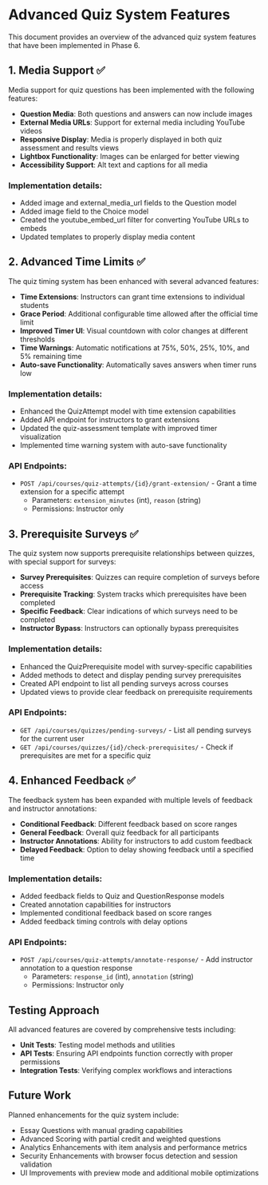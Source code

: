 # Advanced Quiz System Features

This document provides an overview of the advanced quiz system features that have been implemented in Phase 6.

## 1. Media Support ✅

Media support for quiz questions has been implemented with the following features:

- **Question Media**: Both questions and answers can now include images
- **External Media URLs**: Support for external media including YouTube videos
- **Responsive Display**: Media is properly displayed in both quiz assessment and results views
- **Lightbox Functionality**: Images can be enlarged for better viewing
- **Accessibility Support**: Alt text and captions for all media

### Implementation details:
- Added image and external_media_url fields to the Question model
- Added image field to the Choice model
- Created the youtube_embed_url filter for converting YouTube URLs to embeds
- Updated templates to properly display media content

## 2. Advanced Time Limits ✅

The quiz timing system has been enhanced with several advanced features:

- **Time Extensions**: Instructors can grant time extensions to individual students
- **Grace Period**: Additional configurable time allowed after the official time limit
- **Improved Timer UI**: Visual countdown with color changes at different thresholds
- **Time Warnings**: Automatic notifications at 75%, 50%, 25%, 10%, and 5% remaining time
- **Auto-save Functionality**: Automatically saves answers when timer runs low

### Implementation details:
- Enhanced the QuizAttempt model with time extension capabilities
- Added API endpoint for instructors to grant extensions
- Updated the quiz-assessment template with improved timer visualization
- Implemented time warning system with auto-save functionality

### API Endpoints:
- `POST /api/courses/quiz-attempts/{id}/grant-extension/` - Grant a time extension for a specific attempt
  - Parameters: `extension_minutes` (int), `reason` (string)
  - Permissions: Instructor only

## 3. Prerequisite Surveys ✅

The quiz system now supports prerequisite relationships between quizzes, with special support for surveys:

- **Survey Prerequisites**: Quizzes can require completion of surveys before access
- **Prerequisite Tracking**: System tracks which prerequisites have been completed
- **Specific Feedback**: Clear indications of which surveys need to be completed
- **Instructor Bypass**: Instructors can optionally bypass prerequisites

### Implementation details:
- Enhanced the QuizPrerequisite model with survey-specific capabilities
- Added methods to detect and display pending survey prerequisites
- Created API endpoint to list all pending surveys across courses
- Updated views to provide clear feedback on prerequisite requirements

### API Endpoints:
- `GET /api/courses/quizzes/pending-surveys/` - List all pending surveys for the current user
- `GET /api/courses/quizzes/{id}/check-prerequisites/` - Check if prerequisites are met for a specific quiz

## 4. Enhanced Feedback ✅

The feedback system has been expanded with multiple levels of feedback and instructor annotations:

- **Conditional Feedback**: Different feedback based on score ranges
- **General Feedback**: Overall quiz feedback for all participants
- **Instructor Annotations**: Ability for instructors to add custom feedback
- **Delayed Feedback**: Option to delay showing feedback until a specified time

### Implementation details:
- Added feedback fields to Quiz and QuestionResponse models
- Created annotation capabilities for instructors
- Implemented conditional feedback based on score ranges
- Added feedback timing controls with delay options

### API Endpoints:
- `POST /api/courses/quiz-attempts/annotate-response/` - Add instructor annotation to a question response
  - Parameters: `response_id` (int), `annotation` (string)
  - Permissions: Instructor only

## Testing Approach

All advanced features are covered by comprehensive tests including:

- **Unit Tests**: Testing model methods and utilities
- **API Tests**: Ensuring API endpoints function correctly with proper permissions
- **Integration Tests**: Verifying complex workflows and interactions

## Future Work

Planned enhancements for the quiz system include:

- Essay Questions with manual grading capabilities
- Advanced Scoring with partial credit and weighted questions
- Analytics Enhancements with item analysis and performance metrics
- Security Enhancements with browser focus detection and session validation
- UI Improvements with preview mode and additional mobile optimizations